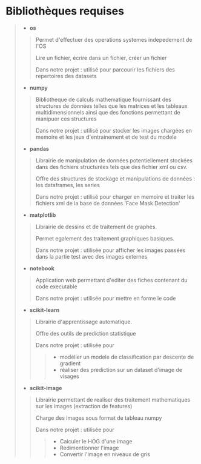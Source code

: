# Bibliothèques requises
>* **os**
>> Permet d'effectuer des operations systemes indepedement de l'OS
>>
>> Lire un fichier, écrire dans un fichier, créer un fichier
>>
>> Dans notre projet : utilisé pour parcourir les fichiers des repertoires des datasets
>
> * **numpy**
>> Bibliotheque de calculs mathematique fournissant des structures de données telles que les matrices et les tableaux multidimensionnels ainsi que des fonctions permettant de manipuer ces structures
>>
>> Dans notre projet : utilisé pour stocker les images chargées en memoire et les jeux d'entrainement et de test du modele
>
> * **pandas**
>> Librairie de manipulation de données potentiellement stockées dans des fichiers structurées tels que des fichier xml ou csv.
>>
>> Offre des structures de stockage et manipulations de données : les dataframes, les series
>>
>> Dans notre projet : utilisé pour charger en memoire et traiter les fichiers xml de la base de données 'Face Mask Detection'
> 
> * **matplotlib**
>> Librairie de dessins et de traitement de graphes.
>>
>> Permet egalement des traitement graphiques basiques.
>>
>> Dans notre projet : utilisée pour afficher les images passées dans la partie test avec des images externes
>
> * **notebook**
>> Application web permettant d'editer des fiches contenant du code executable
>>
>> Dans notre projet : utilisée pour mettre en forme le code
> 
> * **scikit-learn**
>> Librairie d'apprentissage automatique.
>>
>> Offre des outils de prediction statistique
>>
>> Dans notre projet : utilisée pour
>>> * modélier un modele de classification par descente de gradient
>>> * réaliser des prediction sur un dataset d'image de visages
> 
> * **scikit-image**
>> Librairie permettant de realiser des traitement mathematiques sur les images (extraction de features)
>>
>> Charge des images sous format de tableau numpy
>>
>> Dans notre projet : utilisée pour
>>> * Calculer le HOG d'une image
>>> * Redimentionner l'image
>>> * Convertir l'image en niveaux de gris
